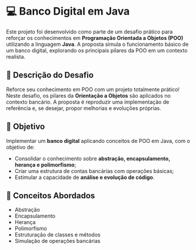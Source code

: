 # 💻 Banco Digital em Java

Este projeto foi desenvolvido como parte de um desafio prático para reforçar os conhecimentos em **Programação Orientada a Objetos (POO)** utilizando a linguagem **Java**. A proposta simula o funcionamento básico de um banco digital, explorando os principais pilares da POO em um contexto realista.

## 📝 Descrição do Desafio

Reforce seu conhecimento em POO com um projeto totalmente prático! Neste desafio, os pilares da **Orientação a Objetos** são aplicados no contexto bancário. A proposta é reproduzir uma implementação de referência e, se desejar, propor melhorias e evoluções próprias.

## 🎯 Objetivo

Implementar um **banco digital** aplicando conceitos de POO em Java, com o objetivo de:

- Consolidar o conhecimento sobre **abstração, encapsulamento, herança e polimorfismo**;
- Criar uma estrutura de contas bancárias com operações básicas;
- Estimular a capacidade de **análise e evolução de código**.

## 🧠 Conceitos Abordados

- Abstração  
- Encapsulamento  
- Herança  
- Polimorfismo  
- Estruturação de classes e métodos  
- Simulação de operações bancárias
